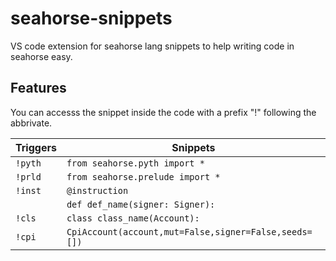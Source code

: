 
# seahorse-snippets
VS code extension for seahorse lang snippets to help writing code in seahorse easy.

## Features

You can accesss the snippet inside the code with a prefix "!" following the abbrivate.


| Triggers | Snippets |
| ------------- | ------------- |
|`!pyth`|`from seahorse.pyth import *`|
|`!prld`|`from seahorse.prelude import *`|
| `!inst`  | `@instruction`|
|           | `def def_name(signer: Signer):`|  
| `!cls`  | `class class_name(Account):`  |
|`!cpi`|`CpiAccount(account,mut=False,signer=False,seeds=[])`|

  

